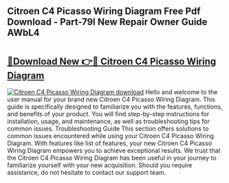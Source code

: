 ## Citroen C4 Picasso Wiring Diagram Free Pdf Download - Part-79I New Repair Owner Guide AWbL4

# <h2><a href="http://dfmyva.blite.top/?on=Citroen+C4+Picasso+Wiring+Diagram">🔗Download New 👉🔴 Citroen C4 Picasso Wiring Diagram</a></h2>

[![Citroen C4 Picasso Wiring Diagram download](https://i.imgur.com/lujVjoI.png)](http://dfmyva.blite.top/?on=Citroen+C4+Picasso+Wiring+Diagram)
Hello and welcome to the user manual for your brand new Citroen C4 Picasso Wiring Diagram. This guide is specifically designed to familiarize you with the features, functions, and benefits of your product. You will find step-by-step instructions for installation, usage, and maintenance, as well as troubleshooting tips for common issues. Troubleshooting Guide This section offers solutions to common issues encountered while using your Citroen C4 Picasso Wiring Diagram. With features like list of features, your new Citroen C4 Picasso Wiring Diagram empowers you to achieve exceptional results. We trust that the Citroen C4 Picasso Wiring Diagram has been useful in your journey to familiarize yourself with your new acquisition. Should you require assistance, do not hesitate to contact our support team.
